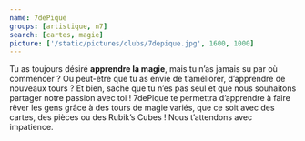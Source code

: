 ```yaml
---
name: 7dePique
groups: [artistique, n7]
search: [cartes, magie]
picture: ['/static/pictures/clubs/7depique.jpg', 1600, 1000]
---
```

Tu as toujours désiré **apprendre la magie**, mais tu n’as jamais su par où commencer ? Ou peut-être que tu as envie de t’améliorer, d’apprendre de nouveaux tours ? Et bien, sache que tu n’es pas seul et que nous souhaitons partager notre passion avec toi ! 7dePique te permettra d’apprendre à faire rêver les gens grâce à des tours de magie variés, que ce soit avec des cartes, des pièces ou des Rubik’s Cubes ! Nous t’attendons avec impatience.
